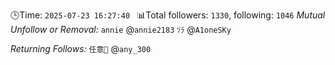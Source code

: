 🕒Time: `2025-07-23 16:27:40 `
📊Total followers: `1330`, following: `1046`
*Mutual Unfollow or Removal:*
`annie` @`annie2183`
`ｿﾗ` @`A1oneSKy`

*Returning Follows:*
`任意🍥` @`any_300`
